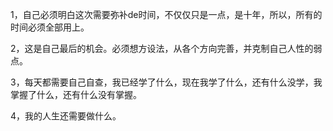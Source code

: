 1，自己必须明白这次需要弥补de时间，不仅仅只是一点，是十年，所以，所有的时间必须全部用上。    

2，这是自己最后的机会。必须想方设法，从各个方向完善，并克制自己人性的弱点。    

3，每天都需要自己自查，我已经学了什么，现在我学了什么，还有什么没学，我掌握了什么，还有什么没有掌握。    

4，我的人生还需要做什么。   

